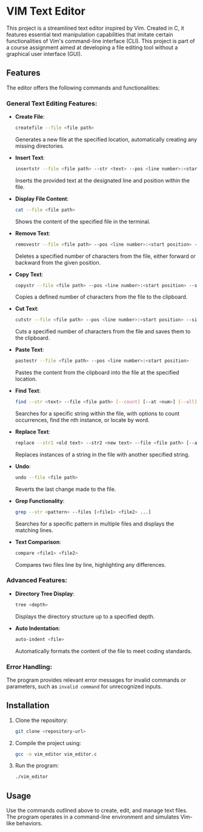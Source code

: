 # VIM Text Editor

This project is a streamlined text editor inspired by Vim. Created in C, it features essential text manipulation capabilities that imitate certain functionalities of Vim's command-line interface (CLI). This project is part of a course assignment aimed at developing a file editing tool without a graphical user interface (GUI).

## Features

The editor offers the following commands and functionalities:

### General Text Editing Features:
- **Create File**: 
  ```bash
  createfile --file <file path>
  ```
  Generates a new file at the specified location, automatically creating any missing directories.

- **Insert Text**:
  ```bash
  insertstr --file <file path> --str <text> --pos <line number>:<start position>
  ```
  Inserts the provided text at the designated line and position within the file.

- **Display File Content**:
  ```bash
  cat --file <file path>
  ```
  Shows the content of the specified file in the terminal.

- **Remove Text**:
  ```bash
  removestr --file <file path> --pos <line number>:<start position> --size <number of characters> --b <backward/forward>
  ```
  Deletes a specified number of characters from the file, either forward or backward from the given position.

- **Copy Text**:
  ```bash
  copystr --file <file path> --pos <line number>:<start position> --size <number of characters> --b <backward/forward>
  ```
  Copies a defined number of characters from the file to the clipboard.

- **Cut Text**:
  ```bash
  cutstr --file <file path> --pos <line number>:<start position> --size <number of characters> --b <backward/forward>
  ```
  Cuts a specified number of characters from the file and saves them to the clipboard.

- **Paste Text**:
  ```bash
  pastestr --file <file path> --pos <line number>:<start position>
  ```
  Pastes the content from the clipboard into the file at the specified location.

- **Find Text**:
  ```bash
  find --str <text> --file <file path> [--count] [--at <num>] [--all] [--byword]
  ```
  Searches for a specific string within the file, with options to count occurrences, find the nth instance, or locate by word.

- **Replace Text**:
  ```bash
  replace --str1 <old text> --str2 <new text> --file <file path> [--at <num>] [--all]
  ```
  Replaces instances of a string in the file with another specified string.

- **Undo**:
  ```bash
  undo --file <file path>
  ```
  Reverts the last change made to the file.

- **Grep Functionality**:
  ```bash
  grep --str <pattern> --files [<file1> <file2> ...]
  ```
  Searches for a specific pattern in multiple files and displays the matching lines.

- **Text Comparison**:
  ```bash
  compare <file1> <file2>
  ```
  Compares two files line by line, highlighting any differences.

### Advanced Features:
- **Directory Tree Display**:
  ```bash
  tree <depth>
  ```
  Displays the directory structure up to a specified depth.

- **Auto Indentation**:
  ```bash
  auto-indent <file>
  ```
  Automatically formats the content of the file to meet coding standards.

### Error Handling:
The program provides relevant error messages for invalid commands or parameters, such as `invalid command` for unrecognized inputs.

## Installation

1. Clone the repository:
   ```bash
   git clone <repository-url>
   ```
   
2. Compile the project using:
   ```bash
   gcc -o vim_editor vim_editor.c
   ```
   
3. Run the program:
   ```bash
   ./vim_editor
   ```
   
## Usage

Use the commands outlined above to create, edit, and manage text files. The program operates in a command-line environment and simulates Vim-like behaviors.
